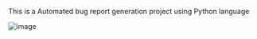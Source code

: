 This is a Automated bug report generation project using Python language

![image](https://github.com/user-attachments/assets/97bd012c-7dbb-4116-b267-4dd79216a312)
